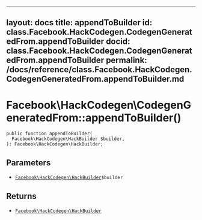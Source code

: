 
***

layout: docs
title: appendToBuilder
id: class.Facebook.HackCodegen.CodegenGeneratedFrom.appendToBuilder
docid: class.Facebook.HackCodegen.CodegenGeneratedFrom.appendToBuilder
permalink: /docs/reference/class.Facebook.HackCodegen.CodegenGeneratedFrom.appendToBuilder.md
---







# Facebook\\HackCodegen\\CodegenGeneratedFrom::appendToBuilder()




``` Hack
public function appendToBuilder(
  Facebook\HackCodegen\HackBuilder $builder,
): Facebook\HackCodegen\HackBuilder;
```




## Parameters




* [` Facebook\HackCodegen\HackBuilder `](<class.Facebook.HackCodegen.HackBuilder.md>)`` $builder ``




## Returns




- [` Facebook\HackCodegen\HackBuilder `](<class.Facebook.HackCodegen.HackBuilder.md>)